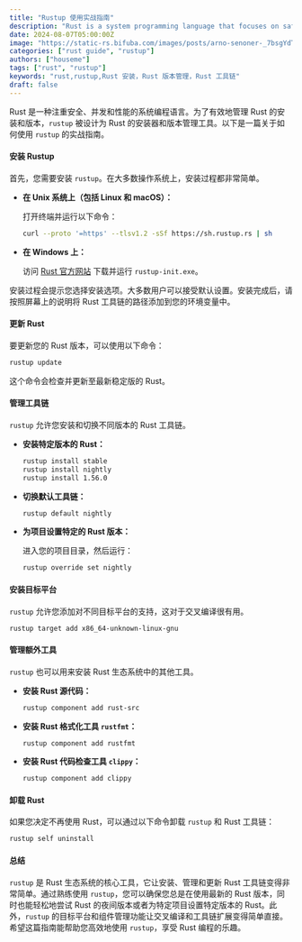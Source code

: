 ```yaml
---
title: "Rustup 使用实战指南"
description: "Rust is a system programming language that focuses on safety, concurrency, and performance. In order to effectively manage Rust installations and versions, `rustup` is designed as a Rust installer and version management tool. The following is a practical guide on how to use `rustup`."
date: 2024-08-07T05:00:00Z
image: "https://static-rs.bifuba.com/images/posts/arno-senoner-_7bsgYdTTVE-unsplash.jpg"
categories: ["rust guide", "rustup"]
authors: ["houseme"]
tags: ["rust", "rustup"]
keywords: "rust,rustup,Rust 安装，Rust 版本管理，Rust 工具链"
draft: false
---
```


Rust 是一种注重安全、并发和性能的系统编程语言。为了有效地管理 Rust 的安装和版本，`rustup` 被设计为 Rust 的安装器和版本管理工具。以下是一篇关于如何使用 `rustup` 的实战指南。

#### 安装 Rustup

首先，您需要安装 `rustup`。在大多数操作系统上，安装过程都非常简单。

- **在 Unix 系统上（包括 Linux 和 macOS）：**

  打开终端并运行以下命令：

  ```bash
  curl --proto '=https' --tlsv1.2 -sSf https://sh.rustup.rs | sh
  ```

- **在 Windows 上：**

  访问 [Rust 官方网站](https://www.rust-lang.org/tools/install) 下载并运行 `rustup-init.exe`。

安装过程会提示您选择安装选项。大多数用户可以接受默认设置。安装完成后，请按照屏幕上的说明将 Rust 工具链的路径添加到您的环境变量中。

#### 更新 Rust

要更新您的 Rust 版本，可以使用以下命令：

```bash
rustup update
```

这个命令会检查并更新至最新稳定版的 Rust。

#### 管理工具链

`rustup` 允许您安装和切换不同版本的 Rust 工具链。

- **安装特定版本的 Rust：**

  ```bash
  rustup install stable
  rustup install nightly
  rustup install 1.56.0
  ```

- **切换默认工具链：**

  ```bash
  rustup default nightly
  ```

- **为项目设置特定的 Rust 版本：**

  进入您的项目目录，然后运行：

  ```bash
  rustup override set nightly
  ```

#### 安装目标平台

`rustup` 允许您添加对不同目标平台的支持，这对于交叉编译很有用。

```bash
rustup target add x86_64-unknown-linux-gnu
```

#### 管理额外工具

`rustup` 也可以用来安装 Rust 生态系统中的其他工具。

- **安装 Rust 源代码：**

  ```bash
  rustup component add rust-src
  ```

- **安装 Rust 格式化工具 `rustfmt`：**

  ```bash
  rustup component add rustfmt
  ```

- **安装 Rust 代码检查工具 `clippy`：**

  ```bash
  rustup component add clippy
  ```

#### 卸载 Rust

如果您决定不再使用 Rust，可以通过以下命令卸载 `rustup` 和 Rust 工具链：

```bash
rustup self uninstall
```

#### 总结

`rustup` 是 Rust 生态系统的核心工具，它让安装、管理和更新 Rust 工具链变得非常简单。通过熟练使用 `rustup`，您可以确保您总是在使用最新的 Rust 版本，同时也能轻松地尝试 Rust 的夜间版本或者为特定项目设置特定版本的 Rust。此外，`rustup` 的目标平台和组件管理功能让交叉编译和工具链扩展变得简单直接。希望这篇指南能帮助您高效地使用 `rustup`，享受 Rust 编程的乐趣。
